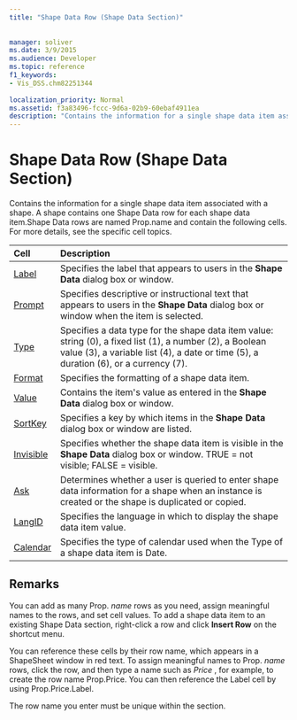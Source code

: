 ```yaml
---
title: "Shape Data Row (Shape Data Section)"
 
 
manager: soliver
ms.date: 3/9/2015
ms.audience: Developer
ms.topic: reference
f1_keywords:
- Vis_DSS.chm82251344
 
localization_priority: Normal
ms.assetid: f3a83496-fccc-9d6a-02b9-60ebaf4911ea
description: "Contains the information for a single shape data item associated with a shape. A shape contains one Shape Data row for each shape data item.Shape Data rows are named Prop.name and contain the following cells. For more details, see the specific cell topics."
---
```


# Shape Data Row (Shape Data Section)

Contains the information for a single shape data item associated with a shape. A shape contains one Shape Data row for each shape data item.Shape Data rows are named Prop.name and contain the following cells. For more details, see the specific cell topics.
  
|**Cell**|**Description**|
|:-----|:-----|
|[Label](label-cell-shape-data-section.md) <br/> |Specifies the label that appears to users in the **Shape Data** dialog box or window.  <br/> |
|[Prompt](prompt-cell-shape-data-section.md) <br/> |Specifies descriptive or instructional text that appears to users in the **Shape Data** dialog box or window when the item is selected.  <br/> |
|[Type](type-cell-shape-data-section.md) <br/> |Specifies a data type for the shape data item value: string (0), a fixed list (1), a number (2), a Boolean value (3), a variable list (4), a date or time (5), a duration (6), or a currency (7).  <br/> |
|[Format](format-cell-shape-data-section.md) <br/> |Specifies the formatting of a shape data item.  <br/> |
|[Value](value-cell-shape-data-section.md) <br/> |Contains the item's value as entered in the **Shape Data** dialog box or window.  <br/> |
|[SortKey](sortkey-cell-shape-data-section.md) <br/> |Specifies a key by which items in the **Shape Data** dialog box or window are listed.  <br/> |
|[Invisible](invisible-cell-shape-data-section.md) <br/> |Specifies whether the shape data item is visible in the **Shape Data** dialog box or window. TRUE = not visible; FALSE = visible.  <br/> |
|[Ask](ask-cell-shape-data-section.md) <br/> |Determines whether a user is queried to enter shape data information for a shape when an instance is created or the shape is duplicated or copied.  <br/> |
|[LangID](langid-cell-shape-data-section.md) <br/> |Specifies the language in which to display the shape data item value.  <br/> |
|[Calendar](calendar-cell-miscellaneous-section.md) <br/> |Specifies the type of calendar used when the Type of a shape data item is Date.  <br/> |
   
## Remarks

 You can add as many Prop.  *name*  rows as you need, assign meaningful names to the rows, and set cell values. To add a shape data item to an existing Shape Data section, right-click a row and click **Insert Row** on the shortcut menu. 
  
You can reference these cells by their row name, which appears in a ShapeSheet window in red text. To assign meaningful names to Prop. *name*  rows, click the row, and then type a name such as  *Price*  , for example, to create the row name Prop.Price. You can then reference the Label cell by using Prop.Price.Label. 
  
The row name you enter must be unique within the section.
  


